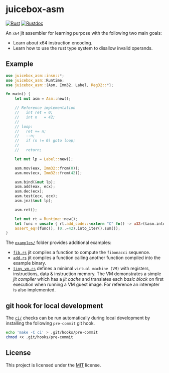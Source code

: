 # juicebox-asm

[![Rust][wf-badge]][wf-output] [![Rustdoc][doc-badge]][doc-html]

[wf-output]: https://github.com/johannst/juicebox-asm/actions/workflows/tests.yml
[wf-badge]: https://github.com/johannst/juicebox-asm/actions/workflows/tests.yml/badge.svg
[doc-html]: https://johannst.github.io/juicebox-asm
[doc-badge]: https://img.shields.io/badge/juicebox__asm-rustdoc-blue.svg?style=flat&logo=rust

An `x64` jit assembler for learning purpose with the following two main goals:

- Learn about x64 instruction encoding.
- Learn how to use the rust type system to disallow invalid operands.

## Example

```rust
use juicebox_asm::insn::*;
use juicebox_asm::Runtime;
use juicebox_asm::{Asm, Imm32, Label, Reg32::*};

fn main() {
    let mut asm = Asm::new();

    // Reference implementation
    //   int ret = 0;
    //   int n   = 42;
    //
    // loop:
    //   ret += n;
    //   --n;
    //   if (n != 0) goto loop;
    //
    //   return;

    let mut lp = Label::new();

    asm.mov(eax, Imm32::from(0));
    asm.mov(ecx, Imm32::from(42));

    asm.bind(&mut lp);
    asm.add(eax, ecx);
    asm.dec(ecx);
    asm.test(ecx, ecx);
    asm.jnz(&mut lp);

    asm.ret();

    let mut rt = Runtime::new();
    let func = unsafe { rt.add_code::<extern "C" fn() -> u32>(&asm.into_code()) };
    assert_eq!(func(), (0..=42).into_iter().sum());
}
```

The [`examples/`](examples/) folder provides additional examples:

- [`fib.rs`](examples/fib.rs) jit compiles a function to compute the
  `fibonacci` sequence.
- [`add.rs`](examples/add.rs) jit compiles a function calling another function
  compiled into the example binary.
- [`tiny_vm.rs`](examples/tiny_vm.rs) defines a minimal `virtual machine (VM)`
  with registers, instructions, data & instruction memory. The VM demonstrates
  a simple *jit compiler* which has a *jit cache* and translates each *basic
  block* on first execution when running a VM guest image. For reference an
  interepter is also implemented.

## git hook for local development

The [`ci/`](ci) checks can be run automatically during local development by
installing the following `pre-commit` git hook.
```sh
echo 'make -C ci' > .git/hooks/pre-commit
chmod +x .git/hooks/pre-commit
```

## License
This project is licensed under the [MIT](LICENSE) license.
